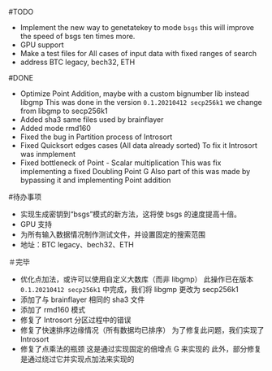 #TODO
- Implement the new way to genetatekey to mode `bsgs` this will improve the speed of bsgs ten times more.
- GPU support
- Make a test files for All cases of input data with fixed ranges of search
- address BTC legacy, bech32, ETH

#DONE
- Optimize Point Addition, maybe with a custom bignumber lib instead libgmp
  This was done in the version `0.1.20210412 secp256k1` we change from libgmp to secp256k1
- Added sha3 same files used by brainflayer
- Added mode rmd160
- Fixed the bug in Partition process of Introsort
- Fixed Quicksort edges cases (All data already sorted)
  To fix it Introsort was inmplement
- Fixed bottleneck of Point - Scalar multiplication
  This was fix implementing a fixed Doubling Point G
  Also part of this was made by bypassing it and implementing Point addition

#待办事项
- 实现生成密钥到“bsgs”模式的新方法，这将使 bsgs 的速度提高十倍。
- GPU 支持
- 为所有输入数据情况制作测试文件，并设置固定的搜索范围
- 地址：BTC legacy、bech32、ETH

＃完毕
- 优化点加法，或许可以使用自定义大数库（而非 libgmp）
此操作已在版本 `0.1.20210412 secp256k1` 中完成，我们将 libgmp 更改为 secp256k1
- 添加了与 brainflayer 相同的 sha3 文件
- 添加了 rmd160 模式
- 修复了 Introsort 分区过程中的错误
- 修复了快速排序边缘情况（所有数据均已排序）
为了修复此问题，我们实现了 Introsort
- 修复了点乘法的瓶颈
这是通过实现固定的倍增点 G 来实现的
此外，部分修复是通过绕过它并实现点加法来实现的
